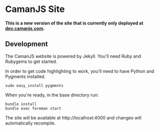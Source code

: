 # CamanJS Site

**This is a new version of the site that is currently only deployed at [dev.camanjs.com](http://dev.camanjs.com).**

## Development

The CamanJS website is powered by Jekyll. You'll need Ruby and Rubygems to get started.

In order to get code highlighting to work, you'll need to have Python and Pygments installed.

```
sudo easy_install pygments
```

When you're ready, in the base directory run:

```
bundle install
bundle exec foreman start
```

The site will be available at http://localhost:4000 and changes will automatically recompile.